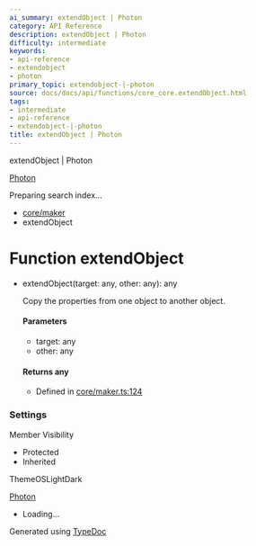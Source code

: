 ```yaml
---
ai_summary: extendObject | Photon
category: API Reference
description: extendObject | Photon
difficulty: intermediate
keywords:
- api-reference
- extendobject
- photon
primary_topic: extendobject-|-photon
source: docs/docs/api/functions/core_core.extendObject.html
tags:
- intermediate
- api-reference
- extendobject-|-photon
title: extendObject | Photon
---
```

extendObject | Photon

[Photon](../index.md)




Preparing search index...

* [core/maker](../modules/core_core.md)
* extendObject

# Function extendObject

* extendObject(target: any, other: any): any

  Copy the properties from one object to another object.

  #### Parameters

  + target: any
  + other: any

  #### Returns any

  + Defined in [core/maker.ts:124](https://github.com/mwhite454/photon/blob/main/packages/photon/src/core/maker.ts#L124)

### Settings

Member Visibility

* Protected
* Inherited

ThemeOSLightDark

[Photon](../index.md)

* Loading...

Generated using [TypeDoc](https://typedoc.org/)

